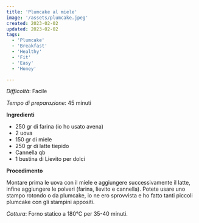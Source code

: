 ```yaml
---
title: 'Plumcake al miele'
image: '/assets/plumcake.jpeg'
created: 2023-02-02
updated: 2023-02-02
tags:
  - 'Plumcake'
  - 'Breakfast'
  - 'Healthy'
  - 'Fit'
  - 'Easy'
  - 'Honey'

---
```

*Difficoltà*: Facile 

*Tempo di preparazione*: 45 minuti


**Ingredienti**
- 250 gr di farina (io ho usato avena)
- 2 uova
- 150 gr di miele
- 250 gr di latte tiepido
- Cannella qb
- 1 bustina di Lievito per dolci 


**Procedimento**

Montare prima le uova con il miele e aggiungere successivamente il latte, infine aggiungere le polveri (farina, lievito e cannella). 
Potete usare uno stampo rotondo o da plumcake, io ne ero sprovvista e ho fatto tanti piccoli plumcake con gli stampini appositi. 

*Cottura*: Forno statico a 180°C per 35-40 minuti. 